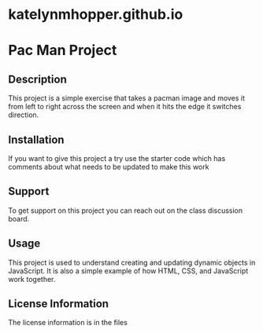 # katelynmhopper.github.io
<h1> Pac Man Project </h1>

<h2> Description </h2> 

  <p> This project is a simple exercise that takes a pacman image and moves it from left to right across the screen and when it hits the edge it switches direction. </p> 
  
<h2> Installation </h2>

  <p> If you want to give this project a try use the starter code which has comments about what needs to be updated to make this work </p>

<h2> Support </h2> 

  <p> To get support on this project you can reach out on the class discussion board. 
  
 <h2> Usage </h2>
  
  <p> This project is used to understand creating and updating dynamic objects in JavaScript. It is also a simple example of how HTML, CSS, and JavaScript work together. </p>
  
 <h2> License Information </h2> 
 
  <p> The license information is in the files </p>

